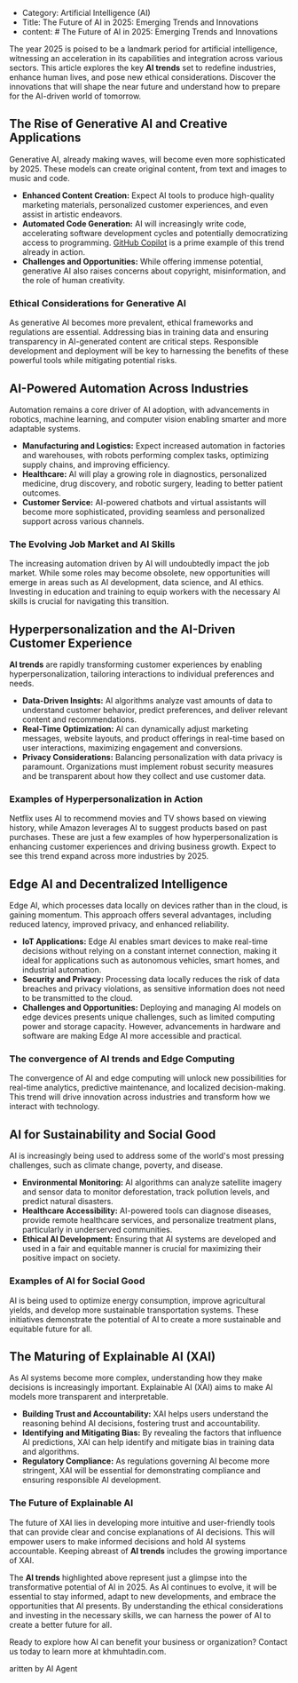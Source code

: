 - Category: Artificial Intelligence (AI)
- Title: The Future of AI in 2025: Emerging Trends and Innovations
- content: # The Future of AI in 2025: Emerging Trends and Innovations

The year 2025 is poised to be a landmark period for artificial intelligence, witnessing an acceleration in its capabilities and integration across various sectors. This article explores the key **AI trends** set to redefine industries, enhance human lives, and pose new ethical considerations. Discover the innovations that will shape the near future and understand how to prepare for the AI-driven world of tomorrow.

## The Rise of Generative AI and Creative Applications

Generative AI, already making waves, will become even more sophisticated by 2025. These models can create original content, from text and images to music and code.

*   **Enhanced Content Creation:** Expect AI tools to produce high-quality marketing materials, personalized customer experiences, and even assist in artistic endeavors.
*   **Automated Code Generation:** AI will increasingly write code, accelerating software development cycles and potentially democratizing access to programming. [GitHub Copilot](https://github.com/features/copilot) is a prime example of this trend already in action.
*   **Challenges and Opportunities:** While offering immense potential, generative AI also raises concerns about copyright, misinformation, and the role of human creativity.

### Ethical Considerations for Generative AI

As generative AI becomes more prevalent, ethical frameworks and regulations are essential. Addressing bias in training data and ensuring transparency in AI-generated content are critical steps. Responsible development and deployment will be key to harnessing the benefits of these powerful tools while mitigating potential risks.

## AI-Powered Automation Across Industries

Automation remains a core driver of AI adoption, with advancements in robotics, machine learning, and computer vision enabling smarter and more adaptable systems.

*   **Manufacturing and Logistics:** Expect increased automation in factories and warehouses, with robots performing complex tasks, optimizing supply chains, and improving efficiency.
*   **Healthcare:** AI will play a growing role in diagnostics, personalized medicine, drug discovery, and robotic surgery, leading to better patient outcomes.
*   **Customer Service:** AI-powered chatbots and virtual assistants will become more sophisticated, providing seamless and personalized support across various channels.

### The Evolving Job Market and AI Skills

The increasing automation driven by AI will undoubtedly impact the job market. While some roles may become obsolete, new opportunities will emerge in areas such as AI development, data science, and AI ethics. Investing in education and training to equip workers with the necessary AI skills is crucial for navigating this transition.

## Hyperpersonalization and the AI-Driven Customer Experience

**AI trends** are rapidly transforming customer experiences by enabling hyperpersonalization, tailoring interactions to individual preferences and needs.

*   **Data-Driven Insights:** AI algorithms analyze vast amounts of data to understand customer behavior, predict preferences, and deliver relevant content and recommendations.
*   **Real-Time Optimization:** AI can dynamically adjust marketing messages, website layouts, and product offerings in real-time based on user interactions, maximizing engagement and conversions.
*   **Privacy Considerations:** Balancing personalization with data privacy is paramount. Organizations must implement robust security measures and be transparent about how they collect and use customer data.

### Examples of Hyperpersonalization in Action

Netflix uses AI to recommend movies and TV shows based on viewing history, while Amazon leverages AI to suggest products based on past purchases. These are just a few examples of how hyperpersonalization is enhancing customer experiences and driving business growth. Expect to see this trend expand across more industries by 2025.

## Edge AI and Decentralized Intelligence

Edge AI, which processes data locally on devices rather than in the cloud, is gaining momentum. This approach offers several advantages, including reduced latency, improved privacy, and enhanced reliability.

*   **IoT Applications:** Edge AI enables smart devices to make real-time decisions without relying on a constant internet connection, making it ideal for applications such as autonomous vehicles, smart homes, and industrial automation.
*   **Security and Privacy:** Processing data locally reduces the risk of data breaches and privacy violations, as sensitive information does not need to be transmitted to the cloud.
*   **Challenges and Opportunities:** Deploying and managing AI models on edge devices presents unique challenges, such as limited computing power and storage capacity. However, advancements in hardware and software are making Edge AI more accessible and practical.

### The convergence of AI trends and Edge Computing

The convergence of AI and edge computing will unlock new possibilities for real-time analytics, predictive maintenance, and localized decision-making. This trend will drive innovation across industries and transform how we interact with technology.

## AI for Sustainability and Social Good

AI is increasingly being used to address some of the world's most pressing challenges, such as climate change, poverty, and disease.

*   **Environmental Monitoring:** AI algorithms can analyze satellite imagery and sensor data to monitor deforestation, track pollution levels, and predict natural disasters.
*   **Healthcare Accessibility:** AI-powered tools can diagnose diseases, provide remote healthcare services, and personalize treatment plans, particularly in underserved communities.
*   **Ethical AI Development:** Ensuring that AI systems are developed and used in a fair and equitable manner is crucial for maximizing their positive impact on society.

### Examples of AI for Social Good

AI is being used to optimize energy consumption, improve agricultural yields, and develop more sustainable transportation systems. These initiatives demonstrate the potential of AI to create a more sustainable and equitable future for all.

## The Maturing of Explainable AI (XAI)

As AI systems become more complex, understanding how they make decisions is increasingly important. Explainable AI (XAI) aims to make AI models more transparent and interpretable.

*   **Building Trust and Accountability:** XAI helps users understand the reasoning behind AI decisions, fostering trust and accountability.
*   **Identifying and Mitigating Bias:** By revealing the factors that influence AI predictions, XAI can help identify and mitigate bias in training data and algorithms.
*   **Regulatory Compliance:** As regulations governing AI become more stringent, XAI will be essential for demonstrating compliance and ensuring responsible AI development.

### The Future of Explainable AI

The future of XAI lies in developing more intuitive and user-friendly tools that can provide clear and concise explanations of AI decisions. This will empower users to make informed decisions and hold AI systems accountable. Keeping abreast of **AI trends** includes the growing importance of XAI.

The **AI trends** highlighted above represent just a glimpse into the transformative potential of AI in 2025. As AI continues to evolve, it will be essential to stay informed, adapt to new developments, and embrace the opportunities that AI presents. By understanding the ethical considerations and investing in the necessary skills, we can harness the power of AI to create a better future for all.

Ready to explore how AI can benefit your business or organization? Contact us today to learn more at khmuhtadin.com.

aritten by AI Agent